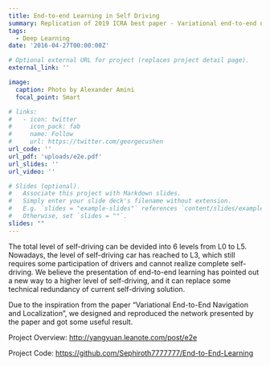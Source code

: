 ```yaml
---
title: End-to-end Learning in Self Driving
summary: Replication of 2019 ICRA best paper - Variational end-to-end navigation and localization
tags:
  - Deep Learning
date: '2016-04-27T00:00:00Z'

# Optional external URL for project (replaces project detail page).
external_link: ''

image:
  caption: Photo by Alexander Amini
  focal_point: Smart

# links:
#   - icon: twitter
#     icon_pack: fab
#     name: Follow
#     url: https://twitter.com/georgecushen
url_code: ''
url_pdf: 'uploads/e2e.pdf'
url_slides: ''
url_video: ''

# Slides (optional).
#   Associate this project with Markdown slides.
#   Simply enter your slide deck's filename without extension.
#   E.g. `slides = "example-slides"` references `content/slides/example-slides.md`.
#   Otherwise, set `slides = ""`.
slides: ""
---
```


The total level of self-driving can be devided into 6 levels from L0 to L5. Nowadays, the level of self-driving car has reached to L3, which still requires some participation of drivers and cannot realize complete self-driving. We believe the presentation of end-to-end learning has pointed out a new way to a higher level of self-driving, and it can replace some technical redundancy of current self-driving solution.

Due to the inspiration from the paper “Variational End-to-End Navigation and Localization”, we designed and reproduced the network presented by the paper and got some useful result.

Project Overview: http://yangyuan.leanote.com/post/e2e

Project Code: https://github.com/Sephiroth7777777/End-to-End-Learning
